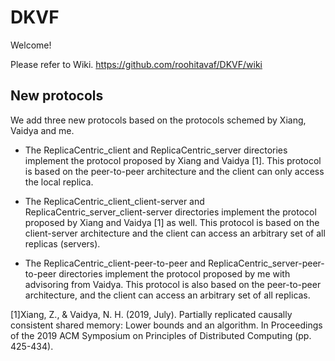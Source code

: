# DKVF

Welcome! 

Please refer to Wiki. 
https://github.com/roohitavaf/DKVF/wiki

## New protocols

We add three new protocols based on the protocols schemed by Xiang, Vaidya and me.

* The ReplicaCentric_client and ReplicaCentric_server directories implement the protocol proposed by Xiang and Vaidya [1]. This protocol is based on the peer-to-peer architecture and the client can only access the local replica.

* The ReplicaCentric_client_client-server and ReplicaCentric_server_client-server directories implement the protocol proposed by Xiang and Vaidya [1] as well. This protocol is based on the client-server architecture and the client can access an arbitrary set of all replicas (servers).

* The ReplicaCentric_client-peer-to-peer and ReplicaCentric_server-peer-to-peer directories implement the protocol proposed by me with advisoring from Vaidya. This protocol is also based on the peer-to-peer architecture, and the client can access an arbitrary set of all replicas. 

[1]Xiang, Z., & Vaidya, N. H. (2019, July). Partially replicated causally consistent shared memory: Lower bounds and an algorithm. In Proceedings of the 2019 ACM Symposium on Principles of Distributed Computing (pp. 425-434).


